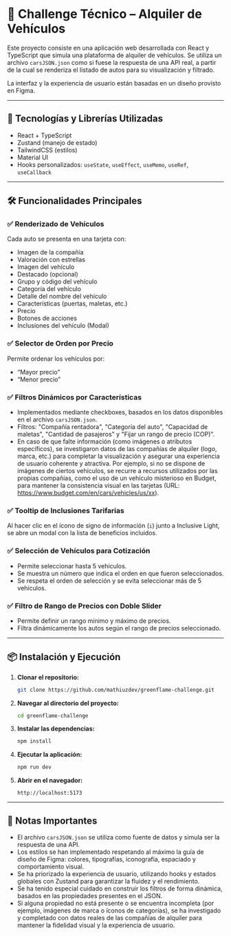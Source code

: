 # 🚗 Challenge Técnico – Alquiler de Vehículos

Este proyecto consiste en una aplicación web desarrollada con React y TypeScript que simula una plataforma de alquiler de vehículos. Se utiliza un archivo `carsJSON.json` como si fuese la respuesta de una API real, a partir de la cual se renderiza el listado de autos para su visualización y filtrado.

La interfaz y la experiencia de usuario están basadas en un diseño provisto en Figma.

---

## 🚀 Tecnologías y Librerías Utilizadas

- React + TypeScript
- Zustand (manejo de estado)
- TailwindCSS (estilos)
- Material UI
- Hooks personalizados: `useState`, `useEffect`, `useMemo`, `useRef`, `useCallback`

---

## 🛠️ Funcionalidades Principales

### ✅ Renderizado de Vehículos

Cada auto se presenta en una tarjeta con:

- Imagen de la compañía
- Valoración con estrellas
- Imagen del vehículo
- Destacado (opcional)
- Grupo y código del vehículo
- Categoría del vehículo
- Detalle del nombre del vehículo
- Características (puertas, maletas, etc.)
- Precio
- Botones de acciones
- Inclusiones del vehículo (Modal)

### ✅ Selector de Orden por Precio

Permite ordenar los vehículos por:

- “Mayor precio”
- “Menor precio”

### ✅ Filtros Dinámicos por Características

- Implementados mediante checkboxes, basados en los datos disponibles en el archivo `carsJSON.json`.
- Filtros: "Compañía rentadora", "Categoría del auto", "Capacidad de maletas", "Cantidad de pasajeros" y "Fijar un rango de precio (COP)".
- En caso de que falte información (como imágenes o atributos específicos), se investigaron datos de las compañías de alquiler (logo, marca, etc.) para completar la visualización y asegurar una experiencia de usuario coherente y atractiva. Por ejemplo, si no se dispone de imágenes de ciertos vehículos, se recurre a recursos utilizados por las propias compañías, como el uso de un vehículo misterioso en Budget, para mantener la consistencia visual en las tarjetas (URL: https://www.budget.com/en/cars/vehicles/us/xx).

### ✅ Tooltip de Inclusiones Tarifarias

Al hacer clic en el ícono de signo de información (`i`) junto a Inclusive Light, se abre un modal con la lista de beneficios incluidos.

### ✅ Selección de Vehículos para Cotización

- Permite seleccionar hasta 5 vehículos.
- Se muestra un número que indica el orden en que fueron seleccionados.
- Se respeta el orden de selección y se evita seleccionar más de 5 vehículos.

### ✅ Filtro de Rango de Precios con Doble Slider

- Permite definir un rango mínimo y máximo de precios.
- Filtra dinámicamente los autos según el rango de precios seleccionado.

---

## 📦 Instalación y Ejecución

1.  **Clonar el repositorio:**

    ```bash
    git clone https://github.com/mathiuzdev/greenflame-challenge.git
    ```

2.  **Navegar al directorio del proyecto:**

    ```bash
    cd greenflame-challenge
    ```

3.  **Instalar las dependencias:**

    ```bash
    npm install
    ```

4.  **Ejecutar la aplicación:**

    ```bash
    npm run dev
    ```

5.  **Abrir en el navegador:**
    ```plaintext
    http://localhost:5173
    ```

---

## 📄 Notas Importantes

- El archivo `carsJSON.json` se utiliza como fuente de datos y simula ser la respuesta de una API.
- Los estilos se han implementado respetando al máximo la guía de diseño de Figma: colores, tipografías, iconografía, espaciado y comportamiento visual.
- Se ha priorizado la experiencia de usuario, utilizando hooks y estados globales con Zustand para garantizar la fluidez y el rendimiento.
- Se ha tenido especial cuidado en construir los filtros de forma dinámica, basados en las propiedades presentes en el JSON.
- Si alguna propiedad no está presente o se encuentra incompleta (por ejemplo, imágenes de marca o íconos de categorías), se ha investigado y completado con datos reales de las compañías de alquiler para mantener la fidelidad visual y la experiencia de usuario.
